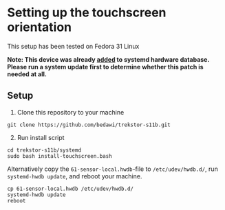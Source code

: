 # Setting up the touchscreen orientation

This setup has been tested on Fedora 31 Linux

**Note: This device was already [added](https://github.com/systemd/systemd/pull/14342) to systemd hardware database. Please run a system update first to determine whether this patch is needed at all.**

## Setup

1. Clone this repository to your machine

```shell
git clone https://github.com/bedawi/trekstor-s11b.git
```

2. Run install script

```shell
cd trekstor-s11b/systemd
sudo bash install-touchscreen.bash
```

Alternatively copy the ```61-sensor-local.hwdb```-file to ```/etc/udev/hwdb.d/```, run ```systemd-hwdb update```, and reboot your machine.

```shell
cp 61-sensor-local.hwdb /etc/udev/hwdb.d/
systemd-hwdb update
reboot
```
